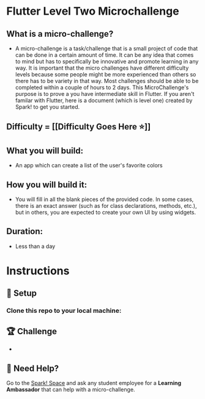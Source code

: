 # Flutter Level Two Microchallenge

## What is a micro-challenge?
- A micro-challenge is a task/challenge that is a small project of code that can be done in a certain amount of time. It can be any idea that comes to mind but has to specifically be innovative and promote learning in any way. It is important that the micro challenges have different difficulty levels because some people might be more experienced than others so there has to be variety in that way. Most challenges should be able to be completed within a couple of hours to 2 days. This MicroChallenge's purpose is to prove a you have intermediate skill in Flutter. If you aren't familar with Flutter, here is a document (which is level one) created by Spark! to get you started. 

## Difficulty = [[Difficulty Goes Here ⭐️]]

## What you will build:
- An app which can create a list of the user's favorite colors

## How you will build it:
- You will fill in all the blank pieces of the provided code. In some cases, there is an exact answer (such as for class declarations, methods, etc.), but in others, you are expected to create your own UI by using widgets.

## Duration:
- Less than a day

# Instructions
## 🚀 Setup

### Clone this repo to your local machine:

## 🏆 Challenge

- 

## 🛟 Need Help?

Go to the [Spark! Space](https://www.bu.edu/spark/resources/space/) and ask any student employee for a **Learning Ambassador** that can help with a micro-challenge.
